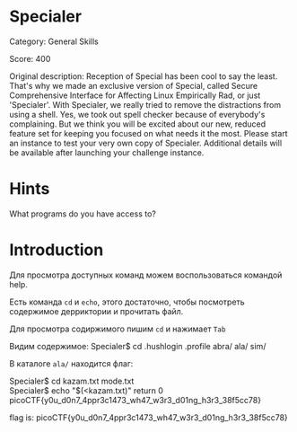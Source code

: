 # Specialer
Category: General Skills

Score: 400

Original description: Reception of Special has been cool to say the least. That's why we made an exclusive version of Special, called Secure Comprehensive Interface for Affecting Linux Empirically Rad, or just 'Specialer'. With Specialer, we really tried to remove the distractions from using a shell. Yes, we took out spell checker because of everybody's complaining. But we think you will be excited about our new, reduced feature set for keeping you focused on what needs it the most. Please start an instance to test your very own copy of Specialer.
Additional details will be available after launching your challenge instance.

# Hints
What programs do you have access to?
# Introduction
Для просмотра доступных команд можем воспользоваться командой help.

Есть команда `cd` и `echo`, этого достаточно, чтобы посмотреть содержимое дерриктории и прочитать файл.

Для просмотра содиржимого пишим `cd` и нажимает `Tab`

Видим содержимое: Specialer$ cd 
.hushlogin  .profile    abra/       ala/        sim/

В каталоге `ala/` находится флаг:

Specialer$ cd 
kazam.txt  mode.txt   
Specialer$ echo "$(<kazam.txt)"
return 0 picoCTF{y0u_d0n7_4ppr3c1473_wh47_w3r3_d01ng_h3r3_38f5cc78}



flag is: picoCTF{y0u_d0n7_4ppr3c1473_wh47_w3r3_d01ng_h3r3_38f5cc78}
